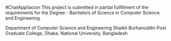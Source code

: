 #ChatAppilacion
This project is submitted in partial fulfillment of the requirements for the Degree - Bachelors of Science in Computer Science and Engineering.

Department of Computer Science and Engineering
Shaikh Burhanuddin Post Graduate College, Dhaka.
National University, Bangladesh.
